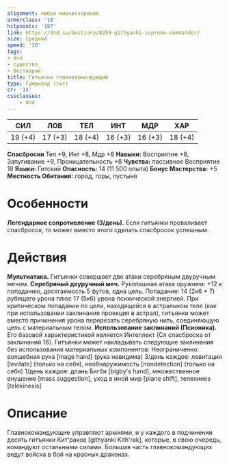 ```yaml
---
alignment: любое мировоззрение
armorclass: '18'
hitpoints: '187'
link: https://dnd.su/bestiary/8259-githyanki-supreme-commander/
size: Средний
speed: '30'
tags:
- dnd
- существо
- бестиарий
title: Гитъянки главнокомандующий
type: Гуманоид (гит)
cr: '14'
cssclasses:
    - dnd
---
```



| СИЛ | ЛОВ | ТЕЛ | ИНТ | МДР | ХАР |
|---|---|---|---|---|---|
| 19 (+4) | 17 (+3) | 18 (+4) | 16 (+3) | 16 (+3) | 18 (+4) |
**Спасброски** Тел +9, Инт +8, Мдр +8
**Навыки:** Восприятие +8, Запугивание +9, Проницательность +8
**Чувства:** пассивное Восприятие 18
**Языки:** Гитский
**Опасность:** 14 (11 500 опыта)
**Бонус Мастерства:** +5
**Местность Обитания:** город, горы, пустыня


# Особенности
**Легендарное сопротивление (3/день).** Если гитъянки проваливает спасбросок, то может вместо этого сделать спасбросок успешным.


# Действия
**Мультиатака.** Гитъянки совершает две атаки серебряным двуручным мечом.
**Серебряный двуручный меч.** Рукопашная атака оружием: +12 к попаданию, досягаемость 5 футов, одна цель. Попадание: 14 (2к6 + 7) рубящего урона плюс 17 (5к6) урона психической энергией. При критическом попадании по цели, находящейся в астральном теле (как при использовании заклинания проекция в астрал), гитъянки может вместо причинения урона перерезать серебряную нить, соединяющую цель с материальным телом.
**Использование заклинаний (Псионика).** Его базовой характеристикой является Интеллект (Сл спасброска от заклинаний 16). Гитъянки может накладывать следующие заклинания без использования материальных компонентов:
Неограниченно: волшебная рука [mage hand] (рука невидима)
3/день каждое: левитация [levitate]  (только на себя), необнаружимость [nondetection]  (только на себя)
1/день каждое: длань Бигби [bigby's hand], множественное внушение [mass suggestion], уход в иной мир [plane shift], телекинез [telekinesis]


# Описание
Главнокомандующие управляют армиями, и у каждого в подчинении десять гитъянки Кит'раков [githyanki Kith'rak], которые, в свою очередь, командуют остальными силами. Большая часть главнокомандующих ведут войска в бой на красных драконах.